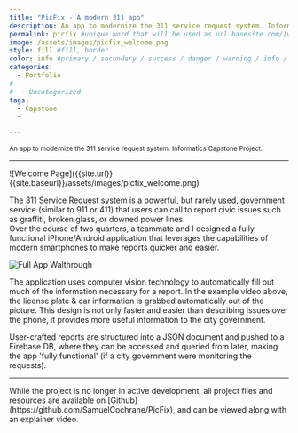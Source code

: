 ```yaml
---
title: "PicFix - A modern 311 app"
description: An app to modernize the 311 service request system. Informatics Capstone Project.
permalink: picfix #unique word that will be used as url basesite.com/[word]
image: /assets/images/picfix_welcome.png
style: fill #fill, border
color: info #primary / secondary / success / danger / warning / info / light / dark (choose one only)
categories:
  - Portfolio
#  -
#  - Uncategorized
tags:
  - Capstone
  -

---
```


<small>An app to modernize the 311 service request system. Informatics Capstone Project. </small>

<hr>
![Welcome Page]({{site.url}}{{site.baseurl}}/assets/images/picfix_welcome.png)

The 311 Service Request system is a powerful, but rarely used, government service (similar to 911 or 411) that users can call to report civic issues such as graffiti, broken glass, or downed power lines.
<br>
Over the course of two quarters, a teammate and I designed a fully functional iPhone/Android application that leverages the capabilities of modern
smartphones to make reports quicker and easier.

![Full App Walthrough]({{site.url}}{{site.baseurl}}/assets/images/fullReport.gif)

The application uses computer vision technology to automatically fill out much of the information necessary for a report. In the example video above, the license plate & car information is grabbed automatically out of the picture.
This design is not only faster and easier than describing issues over the phone, it provides more useful information to the city government.

User-crafted reports are structured into a JSON document and pushed to a Firebase DB, where they can be accessed and queried from later, making the app 'fully functional' (if a city government were monitoring the requests).

<hr>
While the project is no longer in active development, all project files and resources are available on [Github](https://github.com/SamuelCochrane/PicFix), and can be viewed along with an explainer video.
